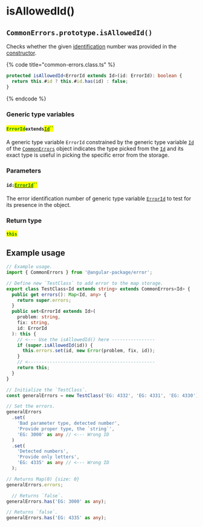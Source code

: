 # isAllowedId()

## `CommonErrors.prototype.isAllowedId()`

Checks whether the given [identification](../../getting-started/basic-concepts.md#unique-identification) number was provided in the [constructor](../constructor.md).

{% code title="common-errors.class.ts" %}
```typescript
protected isAllowedId<ErrorId extends Id>(id: ErrorId): boolean {
  return this.#id ? this.#id.has(id) : false;
}
```
{% endcode %}

### Generic type variables

#### <mark style="color:green;">`ErrorId`</mark>`extends`[<mark style="color:green;">`Id`</mark>](../v-generic-type-variables.md#wrap-opening)<mark style="color:green;">``</mark>

A generic type variable `ErrorId` constrained by the generic type variable [`Id`](../v-generic-type-variables.md#wrap-opening) of the [`CommonErrors`](broken-reference) object indicates the type picked from the [`Id`](../v-generic-type-variables.md#wrap-opening) and its exact type is useful in picking the specific error from the storage.

### Parameters

#### `id:`[<mark style="color:green;">`ErrorId`</mark>](isallowedid.md#erroridextendsid)<mark style="color:green;">``</mark>

The error identification number of generic type variable [`ErrorId`](isallowedid.md#erroridextendsid) to test for its presence in the object.

### Return type

#### <mark style="color:green;">`this`</mark>

## Example usage

```typescript
// Example usage.
import { CommonErrors } from '@angular-package/error';

// Define new `TestClass` to add error to the map storage.
export class TestClass<Id extends string> extends CommonErrors<Id> {
  public get errors(): Map<Id, any> {
    return super.errors;
  }
  public set<ErrorId extends Id>(
    problem: string,
    fix: string,
    id: ErrorId
  ): this {
    // <--- Use the isAllowedId() here ----------------
    if (super.isAllowedId(id)) {
      this.errors.set(id, new Error(problem, fix, id));
    }
    // <-----------------------------------------------
    return this;
  }
}

// Initialize the `TestClass`.
const generalErrors = new TestClass('EG: 4332', 'EG: 4331', 'EG: 4330');

// Set the errors.
generalErrors
  .set(
    'Bad parameter type, detected number',
    'Provide proper type, the `string`',
    'EG: 3000' as any // <--- Wrong ID
  )
  .set(
    'Detected numbers',
    'Provide only letters',
    'EG: 4335' as any // <--- Wrong ID
  );

// Returns Map(0) {size: 0}
generalErrors.errors;

  // Returns `false`.
generalErrors.has('EG: 3000' as any);

// Returns `false`.
generalErrors.has('EG: 4335' as any);
```

